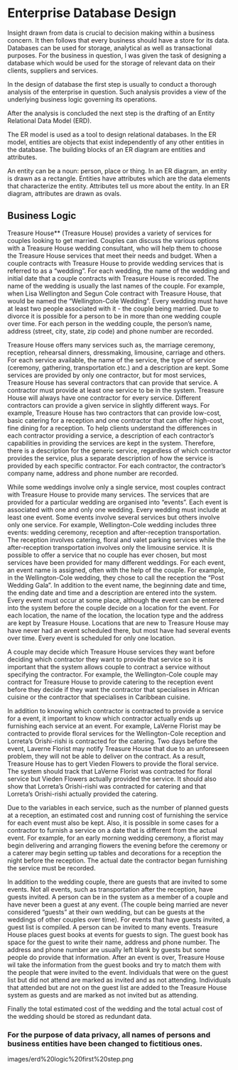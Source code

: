 # Enterprise Database Design

Insight drawn from data is crucial to decision making within a business concern. It then follows that every business should have a store for its data. Databases can be used for storage, analytical as well as transactional purposes. For the business in question, I was given the task of designing a database which would be used for the storage of relevant data on their clients, suppliers and services. 

In the design of database the first step is usually to conduct a thorough analysis of the enterprise in question. Such analysis provides a view of the underlying business logic governing its operations.

After the analysis is concluded the next step is the drafting of an Entity Relational Data Model (ERD).

The ER model is used as a tool to design relational databases. In the ER model, entities are objects that exist independently of any other entities in the database. The building blocks of an ER diagram are entities and attributes. 

An entity can be a noun: person, place or thing. In an ER diagram, an entity is drawn as a rectangle. Entities have attributes which are the data elements that characterize the entity. Attributes tell us more about the entity. In an ER diagram, attributes are drawn as ovals.


## Business Logic
Treasure House** (Treasure House) provides a variety of services for couples looking to get married. Couples can discuss the various options with a Treasure House wedding consultant, who will help them to choose the Treasure House services that meet their needs and budget. 
When a couple contracts with Treasure House to provide wedding services that is referred to as a “wedding”. For each wedding, the name of the wedding and initial date that a couple contracts with Treasure House is recorded. The name of the wedding is usually the last names of the couple. For example, when Lisa Wellington and Segun Cole contract with Treasure House, that would be named the “Wellington-Cole Wedding”. 
Every wedding must have at least two people associated with it - the couple being married. Due to divorce it is possible for a person to be in more than one wedding couple over time. For each person in the wedding couple, the person’s name, address (street, city, state, zip code) and phone number are recorded. 

Treasure House offers many services such as, the marriage ceremony, reception, rehearsal dinners, dressmaking, limousine, carriage and others. For each service available, the name of the service, the type of service (ceremony, gathering, transportation etc.) and a description are kept. 
Some services are provided by only one contractor, but for most services, Treasure House has several contractors that can provide that service. A contractor must provide at least one service to be in the system. Treasure House will always have one contractor for every service. 
Different contractors can provide a given service in slightly different ways. For example, Treasure House has two contractors that can provide low-cost, basic catering for a reception and one contractor that can offer high-cost, fine dining for a reception. To help clients understand the differences in each contractor providing a service, a description of each contractor’s capabilities in providing the services are kept in the system. Therefore, there is a description for the generic service, regardless of which contractor provides the service, plus a separate description of how the service is provided by each specific contractor. For each contractor, the contractor’s company name, address and phone number are recorded.

While some weddings involve only a single service, most couples contract with Treasure House to provide many services. The services that are provided for a particular wedding are organised into “events”. Each event is associated with one and only one wedding. Every wedding must include at least one event. Some events involve several services but others involve only one service. For example, Wellington-Cole wedding includes three events: wedding ceremony, reception and after-reception transportation. The reception involves catering, floral and valet parking services while the after-reception transportation involves only the limousine service. 
It is possible to offer a service that no couple has ever chosen, but most services have been provided for many different weddings. For each event, an event name is assigned, often with the help of the couple. For example, in the Wellington-Cole wedding, they chose to call the reception the “Post Wedding Gala”. 
In addition to the event name, the beginning date and time, the ending date and time and a description are entered into the system. Every event must occur at some place, although the event can be entered into the system before the couple decide on a location for the event. For each location, the name of the location, the location type and the address are kept by Treasure House. Locations that are new to Treasure House may have never had an event scheduled there, but most have had several events over time. Every event is scheduled for only one location.

A couple may decide which Treasure House services they want before deciding which contractor they want to provide that service so it is important that the system allows couple to contract a service without specifying the contractor. For example, the Wellington-Cole couple may contract for Treasure House to provide catering to the reception event before they decide if they want the contractor that specialises in African cuisine or the contractor that specialises in Caribbean cuisine.

In addition to knowing which contractor is contracted to provide a service for a event, it important to know which contractor actually ends up furnishing each service at an event. For example, LaVerne Florist may be contracted to provide floral services for the Wellington-Cole reception and Lorreta’s Orishi-rishi is contracted for the catering. Two days before the event, Laverne Florist may notify Treasure House that due to an unforeseen problem, they will not be able to deliver on the contract. As a result, Treasure House has to gert Vieden Flowers to provide the floral service. The system should track that LaVerne Florist was contracted for floral service but Vieden Flowers actually provided the service. It should also show that Lorreta’s Orishi-rishi was contracted for catering and that Lorreta’s Orishi-rishi actually provided the catering.

Due to the variables in each service, such as the number of planned guests at a reception, an estimated cost and running cost of furnishing the service for each event must also be kept. Also, it is possible in some cases for a contractor to furnish a service on a date that is different from the actual event. 
For example, for an early morning wedding ceremony, a florist may begin delivering and arranging flowers the evening before the ceremony or a caterer may begin setting up tables and decorations for a reception the night before the reception. The actual date the contractor began furnishing the service must be recorded.

In addition to the wedding couple, there are guests that are invited to some events. Not all events, such as transportation after the reception, have guests invited. A person can be in the system as a member of a couple and have never been a guest at any event. (The couple being married are never considered “guests” at their own wedding, but can be guests at the weddings of other couples over time). 
For events that have guests invited, a guest list is compiled. A person can be invited to many events. Treasure House places guest books at events for guests to sign. The guest book has space for the guest to write their name, address and phone number. The address and phone number are usually left blank by guests but some people do provide that information. 
After an event is over, Treasure House wil take the information from the guest books and try to match them with the people that were invited to the event. Individuals that were on the guest list but did not attend are marked as invited and as not attending. Individuals that attended but are not on the guest list are added to the Treasure House system as guests and are marked as not invited but as attending.

Finally the total estimated cost of the wedding and the total actual cost of the wedding should be stored as redundant data.

### For the purpose of data privacy, all names of persons and business entities have been changed to fictitious ones.  


images/erd%20logic%20first%20step.png

